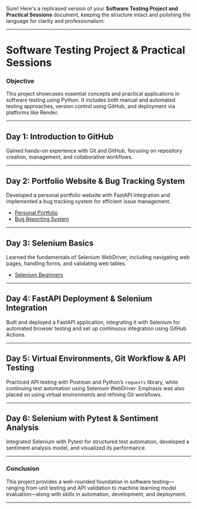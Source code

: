 Sure! Here's a rephrased version of your **Software Testing Project and Practical Sessions** document, keeping the structure intact and polishing the language for clarity and professionalism:

---

# Software Testing Project & Practical Sessions

### Objective
This project showcases essential concepts and practical applications in software testing using Python. It includes both manual and automated testing approaches, version control using GitHub, and deployment via platforms like Render.

---

## Day 1: Introduction to GitHub  
Gained hands-on experience with Git and GitHub, focusing on repository creation, management, and collaborative workflows.

---

## Day 2: Portfolio Website & Bug Tracking System  
Developed a personal portfolio website with FastAPI integration and implemented a bug tracking system for efficient issue management.

- [Personal Portfolio](https://github.com/Karthiknekraje/profile.git)  
- [Bug Reporting System](https://github.com/Karthiknekraje/Bug-Report.git)

---

## Day 3: Selenium Basics  
Learned the fundamentals of Selenium WebDriver, including navigating web pages, handling forms, and validating web tables.

- [Selenium Beginners](https://github.com/Karthiknekraje/selenium-beginners.git)

---

## Day 4: FastAPI Deployment & Selenium Integration  
Built and deployed a FastAPI application, integrating it with Selenium for automated browser testing and set up continuous integration using GitHub Actions.

---

## Day 5: Virtual Environments, Git Workflow & API Testing  
Practiced API testing with Postman and Python’s `requests` library, while continuing test automation using Selenium WebDriver. Emphasis was also placed on using virtual environments and refining Git workflows.

---

## Day 6: Selenium with Pytest & Sentiment Analysis  
Integrated Selenium with Pytest for structured test automation, developed a sentiment analysis model, and visualized its performance.

---

### Conclusion  
This project provides a well-rounded foundation in software testing—ranging from unit testing and API validation to machine learning model evaluation—along with skills in automation, development, and deployment.

---

